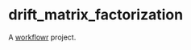 # drift_matrix_factorization

A [workflowr][] project.

[workflowr]: https://github.com/workflowr/workflowr
